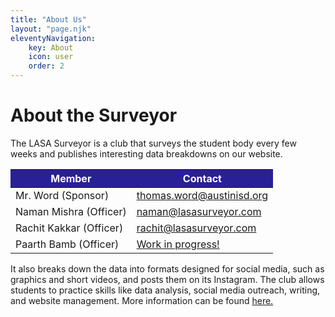 ```yaml
---
title: "About Us"
layout: "page.njk"
eleventyNavigation:
    key: About
    icon: user
    order: 2
---
```


# About the Surveyor
The LASA Surveyor is a club that surveys the student body every few weeks and publishes interesting data breakdowns on our website.
<table class="table">
  <thead class="thead" style="background-color: #292096; color: white">
    <tr>
      <th scope="Member">Member</th>
      <th scope="Contact">Contact</th>
    </tr>
  </thead>
  <tbody>
    <tr>
      <td>Mr. Word (Sponsor)</td>
      <td><a href="mailto:thomas.word@austinisd.org">thomas.word@austinisd.org</a></td>
    </tr>
    <tr>
      <td>Naman Mishra (Officer)</td>
      <td><a href="mailto:naman@lasasurveyor.com">naman@lasasurveyor.com</a></td>
    </tr>
    <tr>
      <td>Rachit Kakkar (Officer)</td>
      <td><a href="mailto:rachit@lasasurveyor.com<">rachit@lasasurveyor.com</a></td>
    </tr>
    <tr>
      <td>Paarth Bamb (Officer)</td>
      <td><a href="mailto:">Work in progress!</a></td>
    </tr>
  </tbody>
</table>
It also breaks down the data into formats designed for social media, such as graphics and short videos, and posts them on its Instagram. The club allows students to practice skills like data analysis, social media outreach, writing, and website management.
More information can be found <a href="https://docs.google.com/document/d/1jQ3OzFKKV9872uqK52Lf_0avonWVqBc7WB-GBojlga0/edit?usp=sharing" target="blank">here.</a>